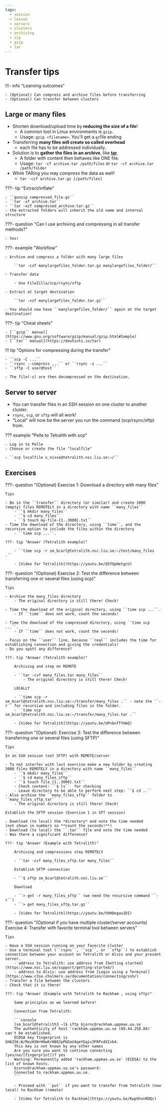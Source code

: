 ```yaml
---
tags:
  - session
  - lesson
  - servers
  - clusters
  - archiving
  - zip
  - gzip
  - tar
---
```


# Transfer tips

!!!- info "Learning outcomes"

    - (Optional) Can compress and archive files before transferring
    - (Optional) Can transfer between clusters

## Large or many files

- Shorten download/upload time by **reducing the size of a file**!
    - A common tool in Linux environments is ``gzip``.
    - Usage: ``gzip <filename>``. You'll get a ``gz``file ending
- Transferring **many files will create so called overhead**
    - each file has to be addressed individually.
- Solution is to **gather the files in an archive**, like [**tar**](https://en.wikipedia.org/wiki/Tar_(computing)).
    - A folder with content then behaves like ONE file.
    - Usage: ``tar -cf archive.tar /path/files`` or ``tar -cf archive.tar /path/folder``
- While TARing you may *compress* the data as well!
    - ``tar -czf archive.tar.gz [/path/files]``

???- tip "Extract/inflate"

    - ``gunzip compressed_file.gz``
    - ``tar -xf archive.tar``
    - ``tar -xzf compressed_archive.tar.gz``
    - the extracted folders will inherit the old name and internal structure

???- question "Can I use archiving and compressing in all transfer methods?"

    - Yes!

???- example "Workflow"

    - Archive and compress a folder with many large files

        ``tar -czf manylargefiles_folder.tar.gz manylargefiles_folder/``

    - Transfer data

        - Use FileZilla/scp/rsync/sftp

    - Extract at target destination

        ``tar -xzf manylargefiles_folder.tar.gz``

    - You should now have ``manylargefiles_folder/`` again at the target destination!

???- tip "Cheat sheets"

    - [``gzip`` manual](https://www.gnu.org/software/gzip/manual/gzip.html#Sample)
    - [``tar`` manual](https://devhints.io/tar)

!!! tip "Options for compressing during the transfer"

    - ``scp -C ...``
    - ``rsync --compress ...`` or ``rsync -z ...``
    - ``sftp -C user@host``

    - The file(-s) are then decompressed on the destination.
    
## Server to server

- You can transfer files in an SSH session on one cluster to another cluster.
- ``rsync``, ``scp``, or ``sftp`` will all work!
- "Local" will now be the server you run the command (scp/rsync/sftp) from.

??? example "Pelle to Tetralith with scp"

    - Log in to Pelle 
    - Choose or create the file "localfile"
    
    - ``scp localfile x_nisse@tetralith.nsc.liu.se:~/``

## Exercises

<!-- markdownlint-disable MD013 --><!-- Let's break the 80 characters per line -->

???- question "(Optional) Exercise 1: Download a directory with many files"

    Tips

    - Be in the ``transfer`` directory (or similar) and create 3000 (empty) files REMOTELY in a directory with name ``many_files``
        - ``$ mkdir many_files``
        - ``$ cd many_files``
        - ``$ touch my-file-{1..3000}.txt``
    - Time the download of the directory, using ``time``, and the recursive option to include the files within the directory
        - ``time scp ...``.

    ???- tip "Answer (Tetralith example)"

        - ``time scp -r sm_bcarl@tetralith.nsc.liu.se:~/test/many_files .``

        - [Video for Tetralith](https://youtu.be/Q5fOpHetgcU)

???- question "(Optional) Exercise 2: Test the difference between transferring one or several files (using scp)"

    Tips

    - Archive the many_files directory
        - The original directory is still there! Check!

    - Time the download of the original directory, using ``time scp ...``.
        - If ``time`` does not work, count the seconds!

    - Time the download of the compressed directory, using ``time scp ...``.
        - If ``time`` does not work, count the seconds!

    - Focus on the ``user`` line, because ``real`` includes the time for establishing connection and giving the credentials!
    - Do you spott any difference?

    ???- tip "Answer (Tetralith example)"

        Archiving and step on REMOTE

        - ``tar -cvf many_files.tar many_files``
            - The original directory is still there! Check!

        LOCALLY

        - ``time scp -r sm_bcarl@tetralith.nsc.liu.se:~/transfer/many_files .`` - note the ``-r`` for recursive and including files in the folder.
        - ``time scp sm_bcarl@tetralith.nsc.liu.se:~/transfer/many_files.tar .``

        - [Video for Tetralith](https://youtu.be/UPnbnfTYHAQ)


???- question "(Optional): Exercise 3: Test the difference between transferring one or several files (using SFTP)"

    Tips

    In an SSH session (not SFTP) with REMOTE/server

    - To not interfer with last exercise make a new folder by creating 3000 files REMOTELY in a directory with name ``many_files``
        - ``$ mkdir many_files``
        - ``$ cd many_files_sftp``
        - ``$ touch file_{1..3000}.txt``
        - Check content: ``$ ls``  for checking
        - Leave directory to be able to perform next step: ``$ cd ..``
    - Also archive the ``many_files_sftp`` folder to ``many_files_sftp.tar``
        - The original directory is still there! Check!

    Establish the SFTP session (Exercise 1 in SFT session)

    - Download (to local) the *directory* and note the time needed
    (not shown in numbers so **count the seconds!**)
    - Download (to local) the ``.tar`` file and note the time needed
    - Was there a significant difference?

    ???- tip "Answer (Example with Tetralith)"

        Archiving and compressions step REMOTELY

        - ``tar -cvf many_files_sftp.tar many_files``

        Establish SFTP connection

        - ``$ sftp sm_bcarl@tetralith.nsc.liu.se``

        Download

        - ``> get -r many_files_sftp`` (we need the recursive command ``-r``)
        - ``> get many_files_sftp.tar.gz``

        - [Video for Tetralith](https://youtu.be/h9HDegau1DI)


???- question "(Optional if you have multiple cluster/server accounts) Exercise 4: Transfer with favorite terminal tool between servers"

    Tips

    - Have a SSH session running on your favorite cluster
    - Use a terminal tool (``rsync``, ``scp``, or ``sftp``) to establish connection between your account on Tetralith or Alvis and your present server.
        - address to Tetralith: use address from [Getting started](https://www.nsc.liu.se/support/getting-started/)
        - address to Alvis: use address from [Login using a Terminal](https://www.c3se.chalmers.se/documentation/connecting/ssh/)
    - Transfer a file between the clusters
    - Check that it is there!

    ???- tip "Answer (Example with Tetralith to Rackham , using sftp)"

        Same principles as we learned before!

        Connection from Tetralith:

        ```console
        [sm_bcarl@tetralith3 ~]$ sftp bjornc@rackham.uppmax.uu.se
        The authenticity of host 'rackham.uppmax.uu.se (89.44.250.84)' can't be established.
        ECDSA key fingerprint is SHA256:W/MazH3WrH0wKrHBOJpPbDaU4qeYGqiv3FRPsdXIsb4.
        This key is not known by any other names
        Are you sure you want to continue connecting (yes/no/[fingerprint])? yes
        Warning: Permanently added 'rackham.uppmax.uu.se' (ECDSA) to the list of known hosts.
        bjornc@rackham.uppmax.uu.se's password:
        Connected to rackham.uppmax.uu.se.
        ```

        - Proceed with ``put`` if you want to transfer from Tetralith (now local) to Rackham (remote)

        - [Video for Tetralith to Rackham](https://youtu.be/KwpVhxnRDQc)
